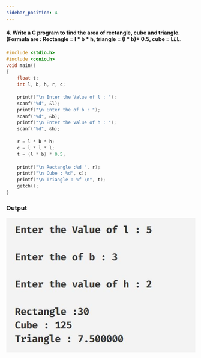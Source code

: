 ```yaml
---
sidebar_position: 4
---
```


#### 4. Write a C program to find the area of rectangle, cube and triangle.(Formula are : Rectangle = l * b * h, triangle = (I * b)* 0.5, cube = L*L*L.

```c
#include <stdio.h>
#include <conio.h>
void main()
{
    float t;
    int l, b, h, r, c;

    printf("\n Enter the Value of l : ");
    scanf("%d", &l);
    printf("\n Enter the of b : ");
    scanf("%d", &b);
    printf("\n Enter the value of h : ");
    scanf("%d", &h);

    r = l * b * h;
    c = l * l * l;
    t = (l * b) * 0.5;

    printf("\n Rectangle :%d ", r);
    printf("\n Cube : %d", c);
    printf("\n Triangle : %f \n", t);
    getch();
}
```

### Output

![d](outputs\Practical-04.c.jpg)
